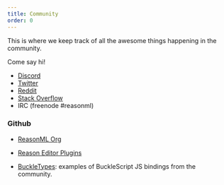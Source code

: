 ```yaml
---
title: Community
order: 0
---
```


This is where we keep track of all the awesome things happening in the community.

Come say hi!

- [Discord](https://discord.gg/reasonml)
- [Twitter](https://twitter.com/reasonml)
- [Reddit](https://www.reddit.com/r/reasonml/)
- [Stack Overflow](http://stackoverflow.com/questions/tagged/reason)
- IRC (freenode #reasonml)

### Github

- [ReasonML Org](https://github.com/reasonml)

- [Reason Editor Plugins](https://github.com/reasonml-editor)

- [BuckleTypes](https://github.com/BuckleTypes): examples of BuckleScript JS bindings from the community.
